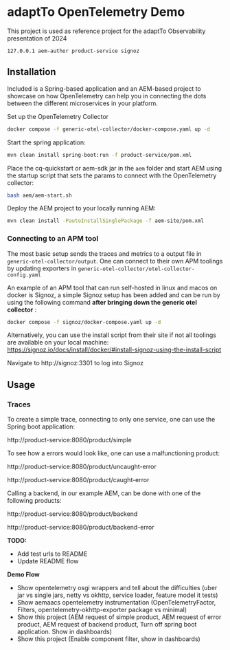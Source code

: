 # adaptTo OpenTelemetry Demo

This project is used as reference project for the adaptTo Observability presentation of 2024

```text
127.0.0.1 aem-author product-service signoz
```

## Installation

Included is a Spring-based application and an AEM-based project to showcase on how OpenTelemetry can help you in
connecting the dots between the different microservices in your platform.

Set up the OpenTelemetry Collector

```bash
docker compose -f generic-otel-collector/docker-compose.yaml up -d
```

Start the spring application:

```bash
mvn clean install spring-boot:run -f product-service/pom.xml
```

Place the cq-quickstart or aem-sdk jar in the `aem` folder and start AEM using the startup script that sets the params
to connect with the OpenTelemetry collector:

```bash
bash aem/aem-start.sh
```

Deploy the AEM project to your locally running AEM:

```bash
mvn clean install -PautoInstallSinglePackage -f aem-site/pom.xml
```

### Connecting to an APM tool

The most basic setup sends the traces and metrics to a output file in `generic-otel-collector/output`. One can connect
to their own APM toolings by updating exporters in `generic-otel-collector/otel-collector-config.yaml`

An example of an APM tool that can run self-hosted in linux and macos on docker is Signoz, a simple Signoz setup has
been added and can be run by using the following command **after bringing down the generic otel collector** :

```bash
docker compose -f signoz/docker-compose.yaml up -d
```

Alternatively, you can use the install script from their site if not all toolings are available on your local
machine: https://signoz.io/docs/install/docker/#install-signoz-using-the-install-script

Navigate to http://signoz:3301 to log into Signoz

## Usage

### Traces

To create a simple trace, connecting to only one service, one can use the Spring boot application:

http://product-service:8080/product/simple

To see how a errors would look like, one can use a malfunctioning product:

http://product-service:8080/product/uncaught-error

http://product-service:8080/product/caught-error

Calling a backend, in our example AEM, can be done with one of the following products:

http://product-service:8080/product/backend

http://product-service:8080/product/backend-error

**TODO:**

- Add test urls to README
- Update README flow

**Demo Flow**

- Show opentelemetry osgi wrappers and tell about the difficulties (uber jar vs single jars, netty vs okhttp, service loader, feature model it tests)
- Show aemaacs opentelemetry instrumentation (OpenTelemetryFactor, Filters, opentelemetry-okhttp-exporter package vs minimal)
- Show this project (AEM request of simple product, AEM request of error product, AEM request of backend product, Turn off spring boot application. Show in dashboards)
- Show this project (Enable component filter, show in dashboards)
